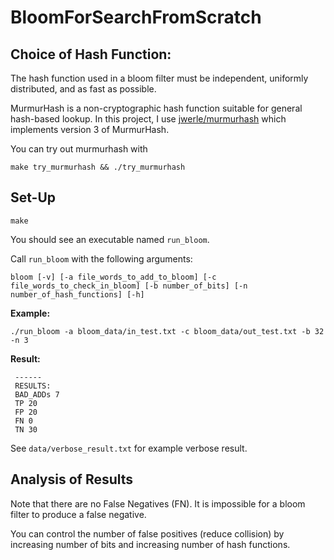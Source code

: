 # BloomForSearchFromScratch

## Choice of Hash Function:

The hash function used in a bloom filter must be independent, uniformly distributed, and as fast as possible.

MurmurHash is a non-cryptographic hash function suitable for general hash-based lookup. In this project, I use [jwerle/murmurhash](https://fuchsia.googlesource.com/third_party/murmurhash.c/) which implements version 3 of MurmurHash.

You can try out murmurhash with
```
make try_murmurhash && ./try_murmurhash
```

## Set-Up

```
make
```
You should see an executable named `run_bloom`.

Call `run_bloom` with the following arguments:
```
bloom [-v] [-a file_words_to_add_to_bloom] [-c file_words_to_check_in_bloom] [-b number_of_bits] [-n number_of_hash_functions] [-h]
```

**Example:**

```
./run_bloom -a bloom_data/in_test.txt -c bloom_data/out_test.txt -b 32 -n 3
```

**Result:**

```
 ------ 
 RESULTS: 
 BAD_ADDs 7 
 TP 20 
 FP 20 
 FN 0 
 TN 30
```

See `data/verbose_result.txt` for example verbose result.

## Analysis of Results

Note that there are no False Negatives (FN). It is impossible for a bloom filter to produce a false negative.

You can control the number of false positives (reduce collision) by increasing number of bits and increasing number of hash functions.
